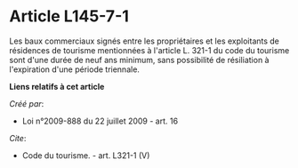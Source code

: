 # Article L145-7-1

Les baux commerciaux signés entre les propriétaires et les exploitants de résidences de tourisme mentionnées à l'article L.
321-1 du code du tourisme sont d'une durée de neuf ans minimum, sans possibilité de résiliation à l'expiration d'une période
triennale.

**Liens relatifs à cet article**

_Créé par_:

  - Loi n°2009-888 du 22 juillet 2009 - art. 16

_Cite_:

  - Code du tourisme. - art. L321-1 (V)

